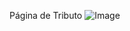 Página de Tributo
![Image](https://github.com/user-attachments/assets/d3d20cd9-248b-4fd9-93d3-8992a5d8e172)
